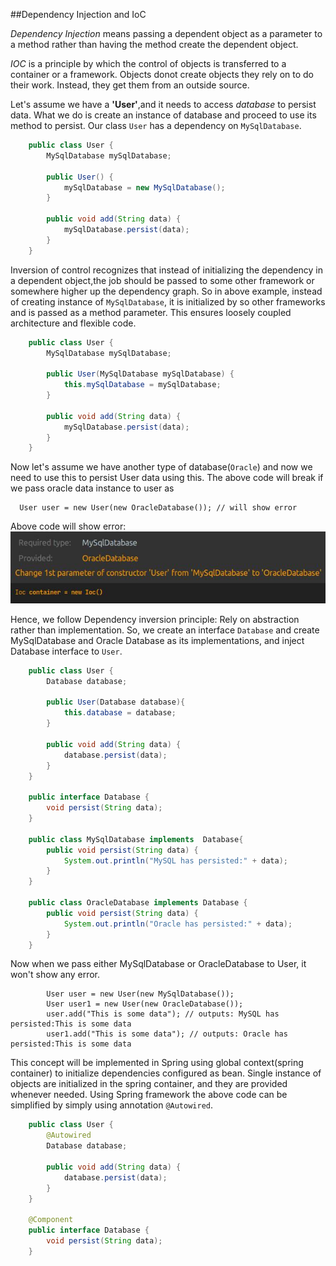 ##Dependency Injection and IoC

*Dependency Injection* means passing a dependent object as a parameter to a method rather than having the method create 
the dependent object.

*IOC* is a principle by which the control of objects is transferred to a container or a framework. Objects donot create 
objects they rely on to do their work. Instead, they get them from an outside source.

Let's assume we have a __'User'__,and it needs to access *database* to persist data. What we do is create an instance of 
database and proceed to use its method to persist.
Our class `User` has a dependency on `MySqlDatabase`.

```java
    public class User {
        MySqlDatabase mySqlDatabase;

        public User() {
            mySqlDatabase = new MySqlDatabase();
        }

        public void add(String data) {
            mySqlDatabase.persist(data);
        }
    }
```
Inversion of control recognizes that instead of initializing the dependency in a dependent object,the job should be passed
to some other framework or somewhere higher up the dependency graph.
So in above example, instead of creating instance of `MySqlDatabase`, it is initialized by so other frameworks and is 
passed as a method parameter. This ensures loosely coupled architecture and flexible code.
 
```java
    public class User {
        MySqlDatabase mySqlDatabase;
        
        public User(MySqlDatabase mySqlDatabase) {
            this.mySqlDatabase = mySqlDatabase;
        }

        public void add(String data) {
            mySqlDatabase.persist(data);
        }
    }
```
Now let's assume we have another type of database(`Oracle`) and now we need to use this to persist User data using this.
The above code will break if we pass oracle data instance to user as 
```text
  User user = new User(new OracleDatabase()); // will show error
```
Above code will show error:
![Alt text](./error.jpg?raw=true "Title")

Hence, we follow Dependency inversion principle: Rely on abstraction rather than implementation.
So, we create an interface `Database` and create MySqlDatabase and Oracle Database as its implementations, and
inject Database interface to `User`.

```java
    public class User {
        Database database;
       
        public User(Database database){
            this.database = database;
        }
        
        public void add(String data) {
            database.persist(data);
        }
    }

    public interface Database {
        void persist(String data);
    }

    public class MySqlDatabase implements  Database{
        public void persist(String data) {
            System.out.println("MySQL has persisted:" + data);
        }
    }

    public class OracleDatabase implements Database {
        public void persist(String data) {
            System.out.println("Oracle has persisted:" + data);
        }
    }
``` 

Now when we pass either MySqlDatabase or OracleDatabase to User, it won't show any error.
```text
        User user = new User(new MySqlDatabase());
        User user1 = new User(new OracleDatabase());
        user.add("This is some data"); // outputs: MySQL has persisted:This is some data
        user1.add("This is some data"); // outputs: Oracle has persisted:This is some data
```

This concept will be implemented in Spring using global context(spring container) to initialize dependencies 
configured as bean. Single instance of objects are initialized in the spring container, and they are provided whenever 
needed.
Using Spring framework the above code can be simplified by simply using annotation `@Autowired`.
```java
    public class User {
        @Autowired
        Database database;
        
        public void add(String data) {
            database.persist(data);
        }
    }

    @Component
    public interface Database {
        void persist(String data);
    }
```



